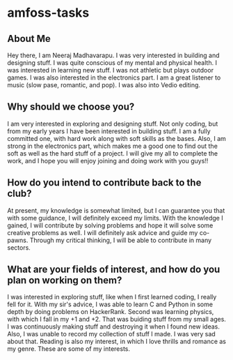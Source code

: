 # amfoss-tasks

## About Me
Hey there, I am Neeraj Madhavarapu. I was very interested in building and designing stuff. I was quite conscious of my mental and physical health. I was interested in learning new stuff. I was not athletic but plays outdoor games. I was also interested in the electronics part. I am a great listener to music (slow pase, romantic, and pop). I was also into Vedio editing.

## Why should we choose you?

I am very interested in exploring and designing stuff. Not only coding, but from my early years I have been interested in building stuff. I am a fully committed one, with hard work along with soft skills as the bases. Also, I am strong in the electronics part, which makes me a good one to find out the soft as well as the hard stuff of a project. I will give my all to complete the work, and I hope you will enjoy joining and doing work with you guys!!

## How do you intend to contribute back to the club?

At present, my knowledge is somewhat limited, but I can guarantee you that with some guidance, I will definitely exceed my limits. With the knowledge I gained, I will contribute by solving problems and hope it will solve some creative problems as well. I will definitely ask advice and guide my co-pawns. Through my critical thinking, I will be able to contribute in many sectors.

## What are your fields of interest, and how do you plan on working on them?

I was interested in exploring stuff, like when I first learned coding, I really fell for it. With my sir's advice, I was able to learn C and Python in some depth by doing problems on HackerRank. Second was learning physics, with which I fall in my +1 and +2. That was buiding stuff from my small ages. I was continuously making stuff and destroying it when I found new ideas. Also, I was unable to record my collection of stuff I made. I was very sad about that. Reading is also my interest, in which I love thrills and romance as my genre. These are some of my interests.
